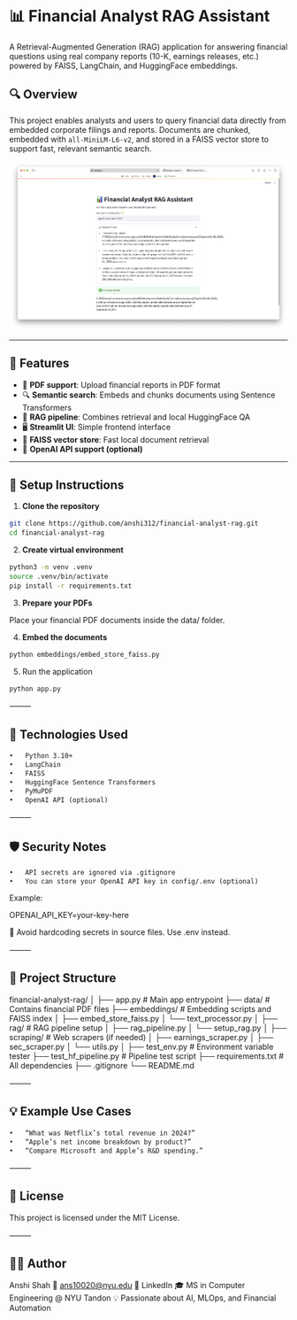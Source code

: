 # 📊 Financial Analyst RAG Assistant

A Retrieval-Augmented Generation (RAG) application for answering financial questions using real company reports (10-K, earnings releases, etc.) powered by FAISS, LangChain, and HuggingFace embeddings.

## 🔍 Overview

This project enables analysts and users to query financial data directly from embedded corporate filings and reports. Documents are chunked, embedded with `all-MiniLM-L6-v2`, and stored in a FAISS vector store to support fast, relevant semantic search.

<p align="center">
  <img src="docs/demo-screenshot.png" width="600" alt="Demo Screenshot">
</p>


---

## 🚀 Features

- 📄 **PDF support**: Upload financial reports in PDF format
- 🔍 **Semantic search**: Embeds and chunks documents using Sentence Transformers
- 🧠 **RAG pipeline**: Combines retrieval and local HuggingFace QA
- 🖥️ **Streamlit UI**: Simple frontend interface
- 💾 **FAISS vector store**: Fast local document retrieval
- 🔐 **OpenAI API support (optional)**

---

## 🧪 Setup Instructions

1. **Clone the repository**

```bash
git clone https://github.com/anshi312/financial-analyst-rag.git
cd financial-analyst-rag
```
2. **Create virtual environment**

```bash
python3 -m venv .venv
source .venv/bin/activate
pip install -r requirements.txt
```
3. **Prepare your PDFs**

Place your financial PDF documents inside the data/ folder.

4. **Embed the documents**

```bash
python embeddings/embed_store_faiss.py
```
5. Run the application

```bash
python app.py
```		

⸻

## 🧠 Technologies Used
	•	Python 3.10+
	•	LangChain
	•	FAISS
	•	HuggingFace Sentence Transformers
	•	PyMuPDF
	•	OpenAI API (optional)

⸻

## 🛡️ Security Notes
	•	API secrets are ignored via .gitignore
	•	You can store your OpenAI API key in config/.env (optional)

Example:

OPENAI_API_KEY=your-key-here

🚨 Avoid hardcoding secrets in source files. Use .env instead.

⸻

## 📁 Project Structure

financial-analyst-rag/
│
├── app.py                     # Main app entrypoint
├── data/                      # Contains financial PDF files
├── embeddings/               # Embedding scripts and FAISS index
│   ├── embed_store_faiss.py
│   └── text_processor.py
│
├── rag/                       # RAG pipeline setup
│   ├── rag_pipeline.py
│   └── setup_rag.py
│
├── scraping/                  # Web scrapers (if needed)
│   ├── earnings_scraper.py
│   ├── sec_scraper.py
│   └── utils.py
│
├── test_env.py                # Environment variable tester
├── test_hf_pipeline.py        # Pipeline test script
├── requirements.txt           # All dependencies
├── .gitignore
└── README.md

⸻

## 💡 Example Use Cases
	•	“What was Netflix’s total revenue in 2024?”
	•	“Apple’s net income breakdown by product?”
	•	“Compare Microsoft and Apple’s R&D spending.”

⸻

## 📄 License

This project is licensed under the MIT License.

⸻

## 🙋‍♀️ Author

Anshi Shah
📧 ans10020@nyu.edu
🔗 LinkedIn
🎓 MS in Computer Engineering @ NYU Tandon
💡 Passionate about AI, MLOps, and Financial Automation


